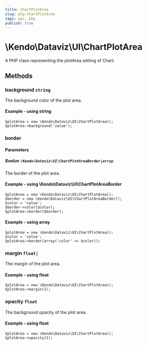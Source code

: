 ```yaml
---
title: ChartPlotArea
slug: php-ChartPlotArea
tags: api, php
publish: true
---
```


# \Kendo\Dataviz\UI\ChartPlotArea

A PHP class representing the plotArea setting of Chart.


## Methods

### background `string`

The background color of the plot area.


#### Example - using string
    $plotArea = new \Kendo\Dataviz\UI\ChartPlotArea();
    $plotArea->background('value');

### border

#### Parameters

##### $value `\Kendo\Dataviz\UI\ChartPlotAreaBorder|array`

The border of the plot area.


#### Example - using \Kendo\Dataviz\UI\ChartPlotAreaBorder

    $plotArea = new \Kendo\Dataviz\UI\ChartPlotArea();
    $border = new \Kendo\Dataviz\UI\ChartPlotAreaBorder();
    $color = 'value';
    $border->color($color);
    $plotArea->border($border);

#### Example - using array

    $plotArea = new \Kendo\Dataviz\UI\ChartPlotArea();
    $color = 'value';
    $plotArea->border(array('color' => $color));

### margin `float|`

The margin of the plot area.


#### Example - using float
    $plotArea = new \Kendo\Dataviz\UI\ChartPlotArea();
    $plotArea->margin(1);

### opacity `float`

The background opacity of the plot area.


#### Example - using float
    $plotArea = new \Kendo\Dataviz\UI\ChartPlotArea();
    $plotArea->opacity(1);


